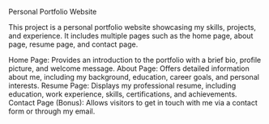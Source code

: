 Personal Portfolio Website

This project is a personal portfolio website showcasing my skills, projects, and experience. 
It includes multiple pages such as the home page, about page, resume page, and contact page.

Home Page: Provides an introduction to the portfolio with a brief bio, profile picture, and welcome message.
About Page: Offers detailed information about me, including my background, education, career goals, and personal interests.
Resume Page: Displays my professional resume, including education, work experience, skills, certifications, and achievements.
Contact Page (Bonus): Allows visitors to get in touch with me via a contact form or through my email.
